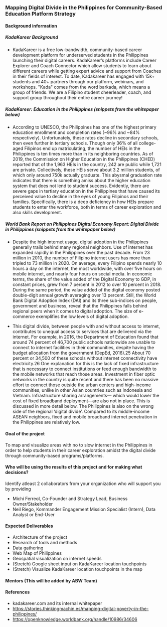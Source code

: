 ### Mapping Digital Divide in the Philippines for Community-Based Education Platform Strategy

#### Background information
##### KadaKareer Background
- KadaKareer is a free low-bandwidth, community-based career development platform for underserved students in the Philippines launching their digital careers. KadaKareer’s platforms include Career Explorer and Coach Connector which allow students to learn about different careers while getting expert advice and support from Coaches in their fields of interest. To date, Kadakareer has engaged with 15k+ students and 40+ partners through our platform, webinars, and workshops. "Kada" comes from the word barkada, which means a group of friends. We are a Filipino student cheerleader, coach, and support group throughout their entire career journey!

##### KadaKareer: Education in the Philippines (snippets from the whitepaper below)
- According to UNESCO, the Philippines has one of the highest primary education enrollment and completion rates (~96% and ~84%
respectively). Unfortunately, these rates decline in secondary schools, then even further in tertiary schools. Though only 36% of all college-aged Filipinos end up matriculating, the number of HEIs in the Philippines is ten times more than in its neighboring countries. As of 2019, the Commission on Higher Education in the Philippines (CHED) reported that of the 1,963 HEIs in the country, 242 are public while 1,721 are private. Collectively, these HEIs serve about 3.2 million students, of which only around 750k actually graduate. This abysmal graduation rate indicates that there is something amiss about the higher education system that does not lend to student success. Evidently, there are severe gaps in tertiary education in the Philippines that have caused its perceived value to decline in the eyes of young Filipinos and their families. Specifically, there is a deep deficiency in how HEIs prepare students to enter the workforce, both in terms of career exploration and also skills development.

##### World Bank Report on Philippines Digital Economy Report: Digital Divide in Philippines (snippets from the whitepaper below)
- Despite the high internet usage, digital adoption in the Philippines generally trails behind many regional neighbors. Use of internet has expanded rapidly in the Philippines over the past decade. From 23 million in 2010, the number of Filipino internet users has more than tripled to 73 million in 2020. On average, every Filipino spends nearly 10 hours a day on the internet, the most worldwide, with over five hours on mobile internet, and nearly four hours on social media. In economic terms, the share of the value added of the Digital Economy to GDP, in constant prices, grew from 7 percent in 2012 to over 10 percent in 2018. During the same period, the value added of the digital economy posted double-digit annual growth averaging over 13 percent. Still, the World Bank Digital Adoption Index (DAI) and its three sub-indices on people, government and business, reveal that the Philippines falls behind regional peers when it comes to digital adoption. The size of e-commerce exemplifies the low levels of digital adoption. 

- This digital divide, between people with and without access to internet, contributes to unequal access to services that are delivered via the internet. For example, in 2016, the Department of Education found that around 74 percent of 46,700 public schools nationwide are unable to connect to internet facilities in their communities, despite having the budget allocation from the government (DepEd, 2016).25 About 70 percent or 34,500 of these schools without internet connectivity have electricity.26 One explanation for this is the lack of fixed infrastructure that is necessary to connect institutions or feed enough bandwidth to the mobile networks that reach those areas. Investment in fiber optic networks in the country is quite recent and there has been no massive effort to connect those outside the urban centers and high-income communities, unlike in other Asian countries such as Indonesia and Vietnam. Infrastructure sharing arrangements— which would lower the cost of fixed broadband deployment—are also not in place. This is discussed in more detail below. The Philippines is also on the wrong side of the regional ‘digital divide’. Compared to its middle-income ASEAN neighbors, fixed and mobile broadband internet penetration in the Philippines are relatively low. 

#### Goal of the project
To map and visualize areas with no to slow internet in the Philippines in order to help students in their career exploration amidst the digital divide through community-based programs/platforms. 

#### Who will be using the results of this project and for making what decisions?

Identify atleast 2 collaborators from your organization who will support you by providing
- Michi Ferreol, Co-Founder and Strategy Lead, Business Owner/Stakeholder
- Neil Riego, Kommander Engagement Mission Specialist (Intern), Data Analyst or End-User

#### Expected Deliverables
- Architecture of the project
- Research of tools and methods
- Data gathering
- Web Map of Philippines
- Geospatial visualization on internet speeds
- (Stretch) Google sheet input on KadaKareer location touchpoints
- (Stretch) Visualize KadaKareer location touchpoints in the map

#### Mentors (This will be added by ABW Team)

#### References
- kadakareer.com and its internal whitepaper
- https://stories.thinkingmachin.es/mapping-digital-poverty-in-the-philippines/
- https://openknowledge.worldbank.org/handle/10986/34606
